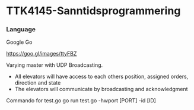
# TTK4145-Sanntidsprogrammering

### Language

Google Go

https://goo.gl/images/ttyFBZ

Varying master with UDP Broadcasting.
- All elevators will have access to each others position, assigned orders, direction and state
- The elevators will communicate by broadcasting and acknowledgment 

Commando for test.go
go run test.go -hwport [PORT] -id [ID]
